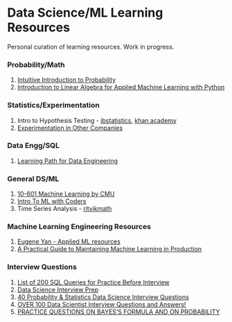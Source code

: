 # Data Science/ML Learning Resources
Personal curation of learning resources. Work in progress. 

### Probability/Math
1. [Intuitive Introduction to Probability](https://www.coursera.org/learn/introductiontoprobability)
2. [Introduction to Linear Algebra for Applied Machine Learning with Python](https://pabloinsente.github.io/intro-linear-algebra)

### Statistics/Experimentation
1. Intro to Hypothesis Testing - [jbstatistics](https://www.youtube.com/playlist?list=PLvxOuBpazmsNo893xlpXNfMzVpRBjDH67), [khan academy](https://www.khanacademy.org/math/statistics-probability)
2. [Experimentation in Other Companies](https://twitter.com/GergelyOrosz/status/1350831467354578945)

### Data Engg/SQL
1. [Learning Path for Data Engineering](https://awesomedataengineering.com/)

### General DS/ML 
1. [10-601 Machine Learning by CMU](http://www.cs.cmu.edu/~ninamf/courses/601sp15/lectures.shtml)
2. [Intro To ML with Coders](https://www.youtube.com/playlist?list=PLfYUBJiXbdtSyktd8A_x0JNd6lxDcZE96)
3. Time Series Analysis - [ritvikmath](https://www.youtube.com/playlist?list=PLvcbYUQ5t0UHOLnBzl46_Q6QKtFgfMGc3)

### Machine Learning Engineering Resources
1. [Eugene Yan - Applied ML resources](https://github.com/eugeneyan/applied-ml)
2. [A Practical Guide to Maintaining Machine Learning in Production](https://eugeneyan.com/writing/practical-guide-to-maintaining-machine-learning/)

### Interview Questions
1. [List of 200 SQL Queries for Practice Before Interview](https://techhowdy.com/200-sql-queries-for-practice-before-interview/)
2. [Data Science Interview Prep](https://github.com/adijo/data-science-prep/blob/master/Daily_Data_Science_Interview_Prep.pdf)
3. [40 Probability & Statistics Data Science Interview Questions](https://www.nicksingh.com/posts/40-probability-statistics-data-science-interview-questions-asked-by-fang-wall-street)
4. [OVER 100 Data Scientist Interview Questions and Answers!](https://towardsdatascience.com/over-100-data-scientist-interview-questions-and-answers-c5a66186769a)
5. [PRACTICE QUESTIONS ON BAYES’S FORMULA AND ON PROBABILITY](https://www2.math.upenn.edu/~mmerling/math107%20docs/practice%20on%20Bayes%20solutions.pdf)
